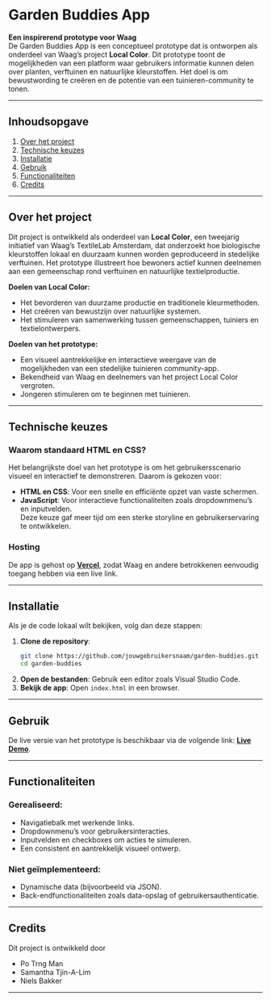 # **Garden Buddies App**

**Een inspirerend prototype voor Waag**  
De Garden Buddies App is een conceptueel prototype dat is ontworpen als onderdeel van Waag’s project **Local Color**. Dit prototype toont de mogelijkheden van een platform waar gebruikers informatie kunnen delen over planten, verftuinen en natuurlijke kleurstoffen. Het doel is om bewustwording te creëren en de potentie van een tuinieren-community te tonen. 

---

## **Inhoudsopgave**
1. [Over het project](#over-het-project)  
2. [Technische keuzes](#technische-keuzes)  
3. [Installatie](#installatie)  
4. [Gebruik](#gebruik)  
5. [Functionaliteiten](#functionaliteiten)  
7. [Credits](#credits)

---

## **Over het project**

Dit project is ontwikkeld als onderdeel van **Local Color**, een tweejarig initiatief van Waag’s TextileLab Amsterdam, dat onderzoekt hoe biologische kleurstoffen lokaal en duurzaam kunnen worden geproduceerd in stedelijke verftuinen. Het prototype illustreert hoe bewoners actief kunnen deelnemen aan een gemeenschap rond verftuinen en natuurlijke textielproductie.

**Doelen van Local Color:**
- Het bevorderen van duurzame productie en traditionele kleurmethoden.
- Het creëren van bewustzijn over natuurlijke systemen.
- Het stimuleren van samenwerking tussen gemeenschappen, tuiniers en textielontwerpers.

**Doelen van het prototype:**
- Een visueel aantrekkelijke en interactieve weergave van de mogelijkheden van een stedelijke tuinieren community-app.
- Bekendheid van Waag en deelnemers van het project Local Color vergroten.
- Jongeren stimuleren om te beginnen met tuinieren. 

---

## **Technische keuzes**
### **Waarom standaard HTML en CSS?**
Het belangrijkste doel van het prototype is om het gebruikersscenario visueel en interactief te demonstreren. Daarom is gekozen voor:
- **HTML en CSS**: Voor een snelle en efficiënte opzet van vaste schermen.
- **JavaScript**: Voor interactieve functionaliteiten zoals dropdownmenu’s en inputvelden.  
Deze keuze gaf meer tijd om een sterke storyline en gebruikerservaring te ontwikkelen.

### **Hosting**
De app is gehost op **[Vercel](#)**, zodat Waag en andere betrokkenen eenvoudig toegang hebben via een live link.

---

## **Installatie**
Als je de code lokaal wilt bekijken, volg dan deze stappen:

1. **Clone de repository**:
   ```bash
   git clone https://github.com/jouwgebruikersnaam/garden-buddies.git
   cd garden-buddies
   ```
2. **Open de bestanden**: Gebruik een editor zoals Visual Studio Code.
3. **Bekijk de app**: Open `index.html` in een browser.

---

## **Gebruik**
De live versie van het prototype is beschikbaar via de volgende link: **[Live Demo](#)**.  

---

## **Functionaliteiten**
### **Gerealiseerd:**
- Navigatiebalk met werkende links.
- Dropdownmenu’s voor gebruikersinteracties.
- Inputvelden en checkboxes om acties te simuleren.
- Een consistent en aantrekkelijk visueel ontwerp.

### **Niet geïmplementeerd:**
- Dynamische data (bijvoorbeeld via JSON).
- Back-endfunctionaliteiten zoals data-opslag of gebruikersauthenticatie.

---

## **Credits**
Dit project is ontwikkeld door
- Po Trng Man 
- Samantha Tjin-A-Lim
- Niels Bakker

---
